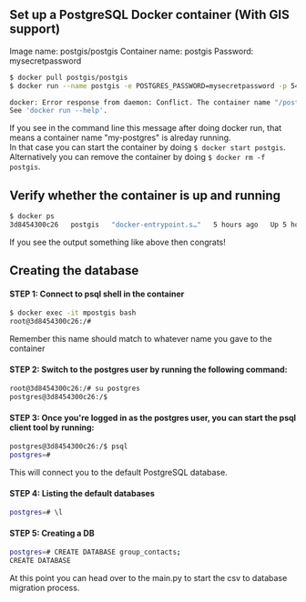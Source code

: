 ## Set up a PostgreSQL Docker container (With GIS support)

Image name: postgis/postgis
Container name:  postgis 
Password:  mysecretpassword 

```bash
$ docker pull postgis/postgis
$ docker run --name postgis -e POSTGRES_PASSWORD=mysecretpassword -p 5432:5432 -d postgis
```

```bash
docker: Error response from daemon: Conflict. The container name "/postgis" is already in use by container "4394f94b3bf9885bf25959c385c54cb762f63e571be843bea6f1857b03d2044c". You have to remove (or rename) that container to be able to reuse that name.
See 'docker run --help'.
```
If you see in the command line this message after doing docker run, that means a container name "my-postgres" is alreday running.  
In that case you can start the container by doing ```$ docker start postgis```. Alternatively you can remove the container by doing ```$ docker rm -f postgis```. 

## Verify whether the container is up and running

```bash
$ docker ps
3d8454300c26   postgis   "docker-entrypoint.s…"   5 hours ago   Up 5 hours   0.0.0.0:5432->5432/tcp, :::5432->5432/tcp   postgis
```

If you see the output something like above then congrats!

## Creating the database

#### STEP 1: Connect to psql shell in the container
```bash
$ docker exec -it mpostgis bash
root@3d8454300c26:/# 
```
Remember this name should match to whatever name you gave to the container

#### STEP 2: Switch to the postgres user by running the following command:
```bash
root@3d8454300c26:/# su postgres
postgres@3d8454300c26:/$ 
```

#### STEP 3: Once you're logged in as the postgres user, you can start the psql client tool by running:
```bash
postgres@3d8454300c26:/$ psql
postgres=# 
```
This will connect you to the default PostgreSQL database.


#### STEP 4: Listing the default databases 
```bash
postgres=# \l
```

#### STEP 5: Creating a DB
```bash
postgres=# CREATE DATABASE group_contacts;
CREATE DATABASE
```
At this point you can head over to the main.py to start the csv to database migration process. 